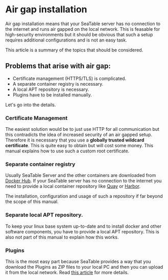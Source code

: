 # Air gap installation

Air gap installation means that your SeaTable server has no connection to the internet and runs air gapped on the local network. This is feasable for high-security environments but it should be obvious that such a setup requires additional configurations and is not an easy task.

This article is a summary of the topics that should be considered.

## Problems that arise with air gap:

- Certificate management (HTTPS/TLS) is complicated.
- A separate container registry is necessary.
- A local APT repository is necessary.
- Plugins have to be installed manually.

Let's go into the details.

### Certificate Management

The easiest solution would be to just use HTTP for all communication but this contradicts the idea of increased security of an air gapped setup. Therefore it is necessary that you use a **globally trusted wildcard certificate**. This is quite easy to obtain but will cost some money. This manual explains how to use such a custom root certificate.

### Separate container registry

Usually SeaTable Server and the other containers are downloaded from [Docker Hub](https://hub.docker.com/r/seatable/seatable-enterprise/). If your SeaTable server has no connection to the internet you need to provide a local container repository like [Quay](https://quay.io) or [Harbor](https://goharbor.io).

The installation, configuration and usage of such a repository if far beyond the scope of this manual.

### Separate local APT repository.

To keep your linux base system up-to-date and to install docker and other software components, you have to provide a local APT repository. This is also not part of this manual to explain how this works.

### Plugins

This is the most easy part because SeaTable provides a way that you download the Plugins as ZIP files to your local PC and then you can upload it from the local network. Read [this article](../../configuration/plugins.md) for more details.
